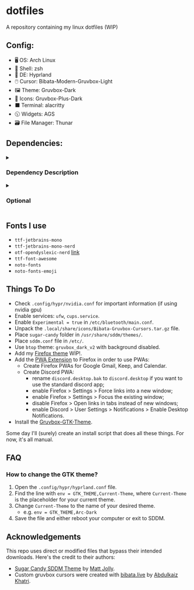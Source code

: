 # dotfiles
A repository containing my linux dotfiles (WIP)


## Config:
- 🖥️ OS: Arch Linux
- 🐚 Shell: zsh
- 🎨 DE: Hyprland
- 🖱️ Cursor: Bibata-Modern-Gruvbox-Light
- 🖼️ Theme: Gruvbox-Dark
- 📁 Icons: Gruvbox-Plus-Dark
- ⬛ Terminal: alacritty
- 🕥 Widgets: AGS
- 🗃️ File Manager: Thunar


## Dependencies:

<details>
  <summary><h3>Dependency Description</h3></summary>

  These apps are required by the config
  
  - `hyprland` - window manager
  - `zsh` - shell
  - `powerlevel10k` - zsh theme
  - `alacritty` - terminal
  - `aylurs-gtk-shell` - widgets + bar
  - `thunar` - file explorer
  - `ufw` - firewall
  - `nwg-look` - gtk theme editor
  - `gnome-text-editor` - simple text editor
  - `hyprcursor` - cursor for Hyprland
  - `hyprlock` - lock screen for Hyprland
  - `hypridle` - idle state manager for Hyprland
  - `hyprpicker` - color picker for Hyprland
  - `oh-my-zsh` - zsh tool
  - `timeshift` - system backup manager
  - `dconf-editor` - theme editor
  - `pipewire-pulse` - for pavucontrol
  - `pavucontrol` - sound control
  - `pamixer` - terminal sound control
  - `piper` - mouse control
  - `grimblast-git` - screenshotting
  - `inkscape` - SVG editor
  - `jq` - jquery
  - `socat` - reading sockets
  - `alacritty-themes` - terminal theme
  - `vlc` - media player
  - `ranger` - backup file manager
  - `dragon-drop` - addon for ranger
  - `gruvbox-plus-icon-theme-git` - main icons
  - `papirus-icon-theme` - backup icons
  - `bluez` - bluetooth
  - `bluez-utils` - bluetooth
  - `blueman` - bluetooth GUI
  - `btop` - task manager
  - `rofi-calc-git` - calc plugin for rofi
  - `rofi-emoji-git` - emoji plugin for rofi
  - `cliphist` - clipboard plugin for rofi
  - `wtype` - keyboard simulator
  - `qt5-graphicaleffects` - sddm theme
  - `qt5-quickcontrols2` - sddm theme
  - `qt5-svg` - sddm theme
  - `baobab` - disk visualization
  - `gparted` - disk management
  - `lxsession-gtk3` - authentication agent for polkit
  - `xorg-xhost` - server access control (needed for gparted)
  - `cups` - printing system
  - `gutenprint` - printing tool
  - `ghostscript` - printing requirement
  - `hplip` - HP printer drivers (optional)
  - `foomatic-db-gutenprint-ppds` - drivers for printing
  - `firefox-pwa` - progressive web apps (used with the [PWA Addon](https://addons.mozilla.org/en-US/firefox/addon/pwas-for-firefox/))
  - `file-roller` - archive tool
  - `thunar-archive-plugin` - archive plugin for Thunar
  - `thunar-volman` - removable devices control plugin for Thunar
  - `thunar-vcs-plugin` - GIT actions plugin for Thunar
  - `thunar-media-tags-plugin` - detailed information about media files for Thunar
  - `gvfs` - sidebar addon for Thunar
  - `tumbler` - thumbnail generator for Thunar
  - `ffmpegthumbnailer` - video addon for Tumbler
  - `libgsf` - open document extension addon for Tumbler
  - `raw-thumbnailer` - raw file addon for Tumbler
  - `gthumb` - image viewer/editor
  - `swappy` - draw on screenshots
  - `pinta` - paint-like image editor
  - `aylurs-gtk-shell` - status bar and widgets (WIP)
  - `gnome-bluetooth-3.0` - AGS dependency
  - `brightnessctl` - brightness control
  - `neovim` - in-terminal text editor
  - `visual-studio-code-bin` - main code editor
  - `piper` - mouse config tool
</details>
<details>
  <summary><h3>Optional</h3></summary>
  
  These apps are not required anywhere in the config.

  - WIP
</details>

## Fonts I use
- `ttf-jetbrains-mono`
- `ttf-jetbrains-mono-nerd`
- `otf-opendyslexic-nerd` [link](https://opendyslexic.org/)
- `ttf-font-awesome`
- `noto-fonts`
- `noto-fonts-emoji`


## Things To Do
- Check `.config/hypr/nvidia.conf` for important information (if using nvidia gpu)
- Enable services: `ufw`, `cups.service`.
- Enable `Experimental = true` in `/etc/bluetooth/main.conf`.
- Unpack the `.local/share/icons/Bibata-Gruvbox-Cursors.tar.gz` file.
- Place `sugar-candy` folder in `/usr/share/sddm/themes/`.
- Place `sddm.conf` file in `/etc/`.
- Use `btop` theme: `gruvbox_dark_v2` with background disabled.
- Add my [Firefox theme]() WIP!.
- Add the [PWA Extension](https://unhook.app/) to Firefox in order to use PWAs:
  - Create Firefox PWAs for Google Gmail, Keep, and Calendar.
  - Create Discord PWA:
    - rename `discord.desktop.bak` to `discord.desktop` if you want to use the standard discord app;
    - enable Firefox > Settings > Force links into a new window;
    - enable Firefox > Settings > Focus the existing window;
    - disable Firefox > Open links in tabs instead of new windows;
    - enable Discord > User Settings > Notifications > Enable Desktop Notifications.
- Install the [Gruvbox-GTK-Theme](https://github.com/Fausto-Korpsvart/Gruvbox-GTK-Theme).

Some day I'll (surely) create an install script that does all these things. For now, it's all manual.


## FAQ

### How to change the GTK theme?
1. Open the `.config/hypr/hyprland.conf` file.
2. Find the line with `env = GTK_THEME,Current-Theme`, where `Current-Theme` is the placeholder for your current theme.
3. Change `Current-Theme` to the name of your desired theme.
    - e.g. `env = GTK_THEME,Arc-Dark`
4. Save the file and either reboot your computer or exit to SDDM.


## Acknowledgements
This repo uses direct or modified files that bypass their intended downloads. Here's the credit to their authors:
- [Sugar Candy SDDM Theme](https://github.com/Kangie/sddm-sugar-candy) by [Matt Jolly](https://github.com/Kangie/).
- Custom gruvbox cursors were created with [bibata.live](https://www.bibata.live/studio) by [Abdulkaiz Khatri](https://github.com/ful1e5).

